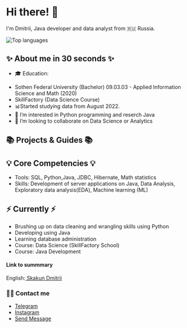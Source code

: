 # Hi there! :wave:

I'm Dmitrii, Java developer and data analyst from :ru: Russia.

![Top languages](https://github-readme-stats.vercel.app/api/top-langs/?username=dI98Sk&layout=compact)

## ✨ About me in 30 seconds ✨ 
* 🎓 Education:
- Sothen Federal University (Bachelor)  09.03.03 - Applied Information Science and Math (2020)
- SkillFactory (Data Science Course)
- 📊Started studying data from August 2022.
- 👀 I’m interested in Python programming and reserch Java
- 💞️ I’m looking to collaborate on Data Science or Analytics


## 📚 Projects & Guides 📚

<!---
- For my portfolio guide, click (link)
- How to transition into Data Analytics? Click (link)
--->
## 💡 Core Competencies 💡
- Tools: SQL, Python,Java, JDBC, Hibernate, Math statistics
- Skills:  Development of server applications on Java, Data Analysis,  Exploratory data analysis(EDA), Machine learning (ML)

## ⚡️ Currently ⚡️
- Brushing up on data cleaning and wrangling skills using Python
- Developing using Java
- Learning database administration
- Course: Data Science (SkillFactory School)
- Course: Java Development 

#### Link to summmary
English:[ Skakun Dmitrii](https://drive.google.com/file/d/1pa4oSOqRaX9lhRP3Z4VH8BKEoVJq9UIT/view?usp=sharing)

### 🙌🏻 Contact me
- [Telegram](https://t.me/DimaSkak485)
- [Instagram](https://www.instagram.com/skakun_dr/)
- <a href="mailto:skakundima.458@gmail.com">Send Message</a>


<!---
dI98Sk/dI98Sk is a ✨ special ✨ repository because its `README.md` (this file) appears on your GitHub profile.
You can click the Preview link to take a look at your changes.
--->

